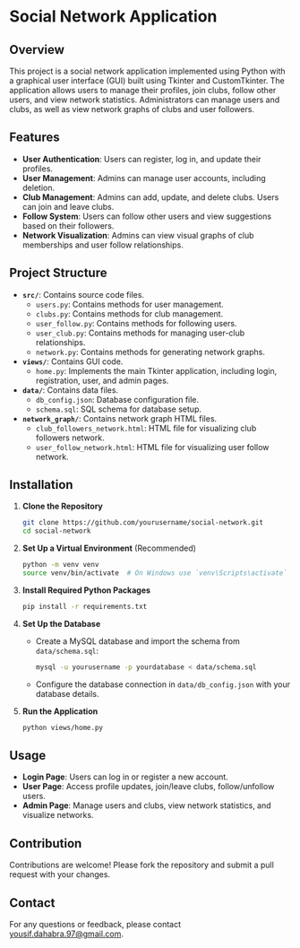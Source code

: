 # Social Network Application

## Overview

This project is a social network application implemented using Python with a graphical user interface (GUI) built using Tkinter and CustomTkinter. The application allows users to manage their profiles, join clubs, follow other users, and view network statistics. Administrators can manage users and clubs, as well as view network graphs of clubs and user followers.

## Features

- **User Authentication**: Users can register, log in, and update their profiles.
- **User Management**: Admins can manage user accounts, including deletion.
- **Club Management**: Admins can add, update, and delete clubs. Users can join and leave clubs.
- **Follow System**: Users can follow other users and view suggestions based on their followers.
- **Network Visualization**: Admins can view visual graphs of club memberships and user follow relationships.

## Project Structure

- **`src/`**: Contains source code files.
  - `users.py`: Contains methods for user management.
  - `clubs.py`: Contains methods for club management.
  - `user_follow.py`: Contains methods for following users.
  - `user_club.py`: Contains methods for managing user-club relationships.
  - `network.py`: Contains methods for generating network graphs.
- **`views/`**: Contains GUI code.
  - `home.py`: Implements the main Tkinter application, including login, registration, user, and admin pages.
- **`data/`**: Contains data files.
  - `db_config.json`: Database configuration file.
  - `schema.sql`: SQL schema for database setup.
- **`network_graph/`**: Contains network graph HTML files.
  - `club_followers_network.html`: HTML file for visualizing club followers network.
  - `user_follow_network.html`: HTML file for visualizing user follow network.

## Installation

1. **Clone the Repository**
   ```sh
   git clone https://github.com/yourusername/social-network.git
   cd social-network
   ```

2. **Set Up a Virtual Environment** (Recommended)
   ```sh
   python -m venv venv
   source venv/bin/activate  # On Windows use `venv\Scripts\activate`
   ```

3. **Install Required Python Packages**
   ```sh
   pip install -r requirements.txt
   ```

4. **Set Up the Database**
   - Create a MySQL database and import the schema from `data/schema.sql`:
     ```sh
     mysql -u yourusername -p yourdatabase < data/schema.sql
     ```
   - Configure the database connection in `data/db_config.json` with your database details.

5. **Run the Application**
   ```sh
   python views/home.py
   ```

## Usage

- **Login Page**: Users can log in or register a new account.
- **User Page**: Access profile updates, join/leave clubs, follow/unfollow users.
- **Admin Page**: Manage users and clubs, view network statistics, and visualize networks.

## Contribution

Contributions are welcome! Please fork the repository and submit a pull request with your changes.

## Contact

For any questions or feedback, please contact [yousif.dahabra.97@gmail.com](mailto:your.email@example.com).
